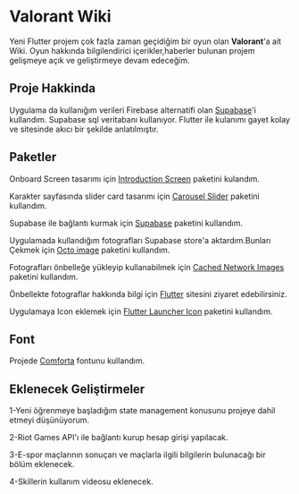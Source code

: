 # Valorant Wiki


Yeni Flutter projem çok fazla zaman geçidiğim bir oyun olan **Valorant**'a ait Wiki. Oyun hakkında bilgilendirici içerikler,haberler bulunan projem gelişmeye açık ve geliştirmeye devam edeceğim.

## Proje Hakkinda
Uygulama da kullanığım verileri Firebase alternatifi olan [Supabase](https://supabase.io/)'i kullandım. Supabase sql veritabanı kullanıyor. Flutter ile kulanımı gayet kolay ve sitesinde akıcı bir şekilde anlatılmıştır.

## Paketler
Onboard Screen tasarımı için [Introduction Screen](https://pub.dev/packages/introduction_screen) paketini kulandım.

Karakter sayfasında slider card tasarımı için [Carousel Slider](https://pub.dev/packages/carousel_slider) paketini kullandım.

Supabase ile bağlantı kurmak için [Supabase](https://pub.dev/packages/supabase) paketini kullandım.

Uygulamada kullandığım fotografları Supabase store'a aktardım.Bunları Çekmek için [Octo image](https://pub.dev/packages/octo_image) paketini kullandım.

Fotografları önbelleğe yükleyip kullanabilmek için [Cached Network Images](https://pub.dev/packages/cached_network_image) paketini kullandım.

Önbellekte fotograflar hakkında bilgi için [Flutter](https://flutter.dev/docs/cookbook/images/cached-images) sitesini ziyaret edebilirsiniz.

Uygulamaya Icon eklemek için [Flutter Launcher Icon](https://pub.dev/packages/flutter_launcher_icons) paketini kullandım.




## Font 
Projede [Comforta](https://www.dafont.com/comfortaa.font) fontunu kullandım.

## Eklenecek Geliştirmeler
1-Yeni öğrenmeye başladığım state management konusunu projeye dahil etmeyi düşünüyorum.

2-Riot Games API'ı ile bağlantı kurup hesap girişi yapılacak.

3-E-spor maçlarının sonuçarı ve maçlarla ilgili bilgilerin bulunacağı bir bölüm eklenecek.

4-Skillerin kullanım videosu eklenecek.



